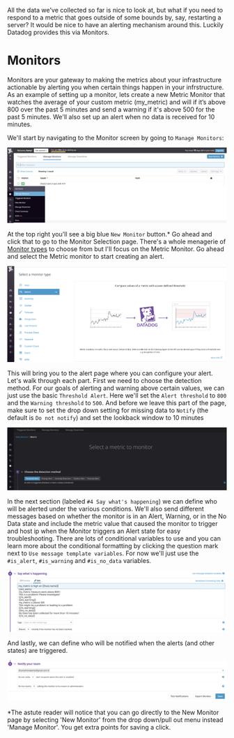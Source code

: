 All the data we've collected so far is nice to look at, but what if you need to respond to a metric that goes outside of some bounds by, say, restarting a server? It would be nice to have an alerting mechanism around this. Luckily Datadog provides this via Monitors.

# Monitors

Monitors are your gateway to making the metrics about your infrastructure actionable by alerting you when certain things happen in your infrstructure. As an example of setting up a monitor, lets create a new Metric Monitor that watches the average of your custom metric (my_metric) and will if it’s above 800 over the past 5 minutes and send a warning if it's above 500 for the past 5 minutes. We'll also set up an alert when no data is received for 10 minutes.

We'll start by navigating to the Monitor screen by going to `Manage Monitors`:

![Manage Monitors](./new_monitor.png)

At the top right you'll see a big blue `New Monitor` button.* Go ahead and click that to go to the Monitor Selection page. There's a whole menagerie of [Monitor types](https://docs.datadoghq.com/monitors/) to choose from but I'll focus on the Metric Monitor. Go ahead and select the Metric monitor to start creating an alert.

![Metric Monitor](./metric_monitor.png)

This will bring you to the alert page where you can configure your alert. Let's walk through each part. First we need to choose the detection method. For our goals of alerting and warning above certain values, we can just use the basic `Threshold Alert`. Here we'll set the `Alert threshold` to `800` and the `Warning threshold` to `500`. And before we leave this part of the page, make sure to set the drop down setting for missing data to `Notify` (the default is `Do not notify`) and set the lookback window to 10 minutes

![step one](./detection_method.png)

In the next section (labeled `#4 Say what's happening`) we can define who will be alerted under the various conditions. We'll also send different messages based on whether the monitor is in an Alert, Warning, or in the No Data state and include the metric value that caused the monitor to trigger and host ip when the Monitor triggers an Alert state for easy troubleshooting. There are lots of conditional variables to use and you can learn more about the conditional formatting by clicking the question mark next to `Use message template variables`. For now we'll just use the `#is_alert`, `#is_warning` and `#is_no_data` variables.

![step four](./4thstep.png)

And lastly, we can define who will be notified when the alerts (and other states) are triggered.

![set five](./finalstep.png)




*The astute reader will notice that you can go directly to the New Monitor page by selecting 'New Monitor' from the drop down/pull out menu instead 'Manage Monitor'. You get extra points for saving a click.
